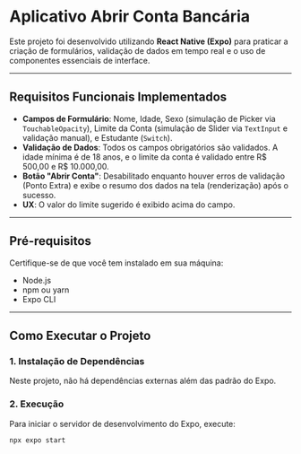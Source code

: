 # Aplicativo Abrir Conta Bancária

Este projeto foi desenvolvido utilizando **React Native (Expo)** para praticar a criação de formulários, validação de dados em tempo real e o uso de componentes essenciais de interface.

---

## Requisitos Funcionais Implementados

- **Campos de Formulário**: Nome, Idade, Sexo (simulação de Picker via `TouchableOpacity`), Limite da Conta (simulação de Slider via `TextInput` e validação manual), e Estudante (`Switch`).
- **Validação de Dados**: Todos os campos obrigatórios são validados. A idade mínima é de 18 anos, e o limite da conta é validado entre R$ 500,00 e R$ 10.000,00.
- **Botão "Abrir Conta"**: Desabilitado enquanto houver erros de validação (Ponto Extra) e exibe o resumo dos dados na tela (renderização) após o sucesso.
- **UX**: O valor do limite sugerido é exibido acima do campo.

---

## Pré-requisitos

Certifique-se de que você tem instalado em sua máquina:

- Node.js  
- npm ou yarn  
- Expo CLI

---

## Como Executar o Projeto

### 1. Instalação de Dependências

Neste projeto, não há dependências externas além das padrão do Expo.

### 2. Execução

Para iniciar o servidor de desenvolvimento do Expo, execute:

```bash
npx expo start
